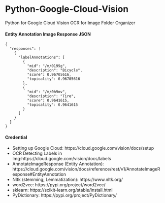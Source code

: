 # Python-Google-Cloud-Vision
Python for Google Cloud Vision OCR for Image Folder Organizer

<h4>Entity Annotation Image Response JSON</h4>

```
{
  "responses": [
    {
      "labelAnnotations": [
        {
          "mid": "/m/0199g",
          "description": "Bicycle",
          "score": 0.96705616,
          "topicality": 0.96705616
        },
        {
          "mid": "/m/0h9mv",
          "description": "Tire",
          "score": 0.9641615,
          "topicality": 0.9641615
        }
      ]
    }
  ]
}
```

<h4>Credential</h4>

<ul>
  <li>Setting up Google Cloud: https://cloud.google.com/vision/docs/setup </li>
  <li>OCR Detecting Labels in Img:https://cloud.google.com/vision/docs/labels</li>
  <li>AnnotateImageResponse (Entity Annotation): https://cloud.google.com/vision/docs/reference/rest/v1/AnnotateImageResponse#EntityAnnotation</li>
  <li>Nltk (stemming, Lemmatization): https://www.nltk.org/</li>
  <li>word2vec: https://pypi.org/project/word2vec/ </li>
  <li> sklearn: https://scikit-learn.org/stable/install.html</li>
  <li>PyDictionary: https://pypi.org/project/PyDictionary/</li>
  
  </ul>
